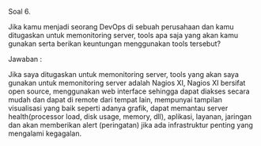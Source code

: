 Soal 6.

Jika kamu menjadi seorang DevOps di sebuah perusahaan dan kamu ditugaskan untuk memonitoring server, tools apa saja yang akan kamu gunakan serta berikan 
keuntungan menggunakan tools tersebut?

Jawaban :

Jika saya ditugaskan untuk memonitoring server, tools yang akan saya gunakan untuk memonitoring server adalah Nagios XI, 
Nagios XI bersifat open source, menggunakan web interface sehingga dapat diakses secara mudah dan dapat di remote dari tempat lain, 
mempunyai tampilan visualisasi yang baik seperti adanya grafik, dapat memantau server health(processor load, disk usage, memory, dll), aplikasi, layanan, jaringan 
dan akan memberikan alert (peringatan) jika ada infrastruktur penting yang mengalami kegagalan.
